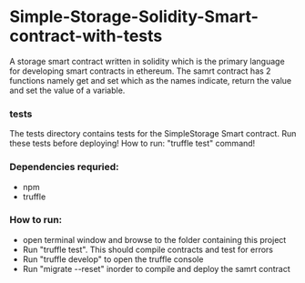 # Simple-Storage-Solidity-Smart-contract-with-tests

A storage smart contract written in solidity which is the primary language for developing smart contracts in ethereum.
The samrt contract has 2 functions namely get and set which as the names indicate, return the value and set the value of a variable.

### tests
The tests directory contains tests for the SimpleStorage Smart contract. Run these tests before deploying! 
How to run: "truffle test" command!

### Dependencies requried:
- npm
- truffle

### How to run:
- open terminal window and browse to the folder containing this project
- Run "truffle test". This should compile contracts and test for errors
- Run "truffle develop" to open the truffle console
- Run "migrate --reset" inorder to compile and deploy the samrt contract
